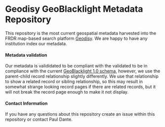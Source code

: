 # Geodisy GeoBlacklight Metadata Repository

This repository is the most current geospatial metadata harvested into the FRDR map-based search platform [Geodisy](geo.frdr.ca). We are happy to have any institution index our metadata.

#### Metadata validation

Our metadata is valididated to be compliant with the validated to be in compliance with the current [GeoBlacklight 1.0 schema](https://github.com/geoblacklight/geoblacklight/blob/master/schema/geoblacklight-schema.md), however, we use the parent-child record relationship slightly differently. We use that relationship to show a related record or sibling relationship, so this may result in somewhat strange looking record pages if there are related records, but it will not break the record page enough to make it not display.

#### Contact Information

If you have any questions about this repository create an issue within this repository or contact Paul Dante.